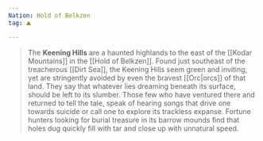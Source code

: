 ```yaml
---
Nation: Hold of Belkzen
tag: ⛰️️

---
```

> The **Keening Hills** are a haunted highlands to the east of the [[Kodar Mountains]] in the [[Hold of Belkzen]]. Found just southeast of the treacherous [[Dirt Sea]], the Keening Hills seem green and inviting, yet are stringently avoided by even the bravest [[Orc|orcs]] of that land. They say that whatever lies dreaming beneath its surface, should be left to its slumber. Those few who have ventured there and returned to tell the tale, speak of hearing songs that drive one towards suicide or call one to explore its trackless expanse. Fortune hunters looking for burial treasure in its barrow mounds find that holes dug quickly fill with tar and close up with unnatural speed.








